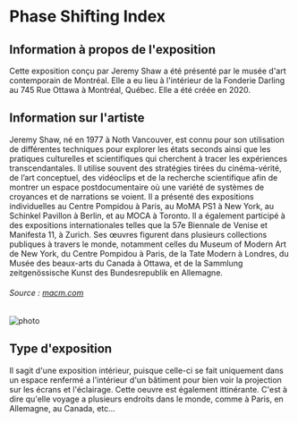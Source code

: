 # Phase Shifting Index

## **Information à propos de l'exposition**
Cette exposition conçu par Jeremy Shaw a été présenté par le musée d'art contemporain de Montréal. Elle a eu lieu à l'intérieur de la Fonderie Darling au 745 Rue Ottawa à Montréal, Québec. Elle a été créée en 2020.

## **Information sur l'artiste**
Jeremy Shaw, né en 1977 à Noth Vancouver, est connu pour son utilisation de différentes techniques pour explorer les états seconds ainsi que les pratiques culturelles et scientifiques qui cherchent à tracer les expériences transcendantales. Il utilise souvent des stratégies tirées du cinéma-vérité, de l’art conceptuel, des vidéoclips et de la recherche scientifique afin de montrer un espace postdocumentaire où une variété de systèmes de croyances et de narrations se voient. Il a présenté des expositions individuelles au Centre Pompidou à Paris, au MoMA PS1 à New York, au Schinkel Pavillon à Berlin, et au MOCA à Toronto. Il a également participé à des expositions internationales telles que la 57e Biennale de Venise et Manifesta 11, à Zurich. Ses œuvres figurent dans plusieurs collections publiques à travers le monde, notamment celles du Museum of Modern Art de New York, du Centre Pompidou à Paris, de la Tate Modern à Londres, du Musée des beaux-arts du Canada à Ottawa, et de la Sammlung zeitgenössische Kunst des Bundesrepublik en Allemagne.
###### Source : [macm.com](https://macm.org/expositions/jeremy-shaw/)

![photo](photo_jeremy_shaw.jpg)

## **Type d'exposition**
Il sagit d'une exposition intérieur, puisque celle-ci se fait uniquement dans un espace renfermé a l'intérieur d'un bâtiment pour bien voir la projection sur les écrans et l'éclairage. Cette oeuvre est également ittinérante. C'est à dire qu'elle voyage a plusieurs endroits dans le monde, comme à Paris, en Allemagne, au Canada, etc...

